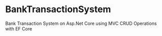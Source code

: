 # BankTransactionSystem
Bank Transaction System on Asp.Net Core using MVC CRUD Operations with EF Core
